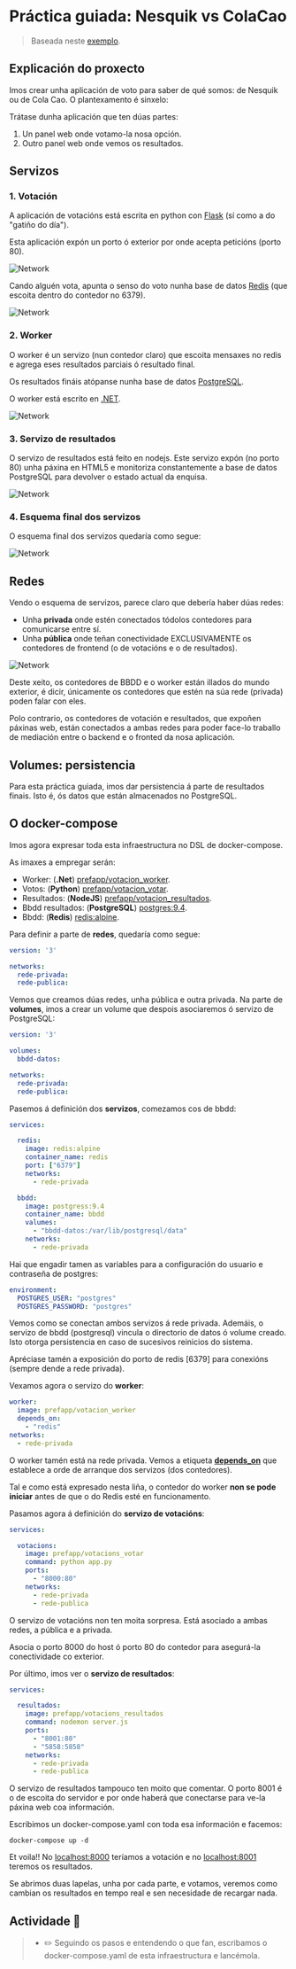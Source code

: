 # Práctica guiada: Nesquik vs ColaCao

> Baseada neste [exemplo](https://github.com/dockersamples/example-voting-app).

## Explicación do proxecto

Imos crear unha aplicación de voto para saber de qué somos: de Nesquik ou de Cola Cao. O plantexamento é sinxelo:

Trátase dunha aplicación que ten dúas partes:

1.  Un panel web onde votamo-la nosa opción.
2. Outro panel web onde vemos os resultados.

## Servizos

### 1. Votación

A aplicación de votacións está escrita en python con [Flask](https://flask.palletsprojects.com/en/1.1.x/) (sí como a do "gatiño do día").

Esta aplicación expón un porto ó exterior por onde acepta peticións (porto 80).

![Network](./../_media/04_aplicacions_e_servizos_multicontedor/servizos-python.png)

Cando alguén vota, apunta o senso do voto nunha base de datos [Redis](https://redis.io/) (que escoita dentro do contedor no 6379).

![Network](./../_media/04_aplicacions_e_servizos_multicontedor/servizos-python-redis.png)

### 2. Worker

O worker é un servizo (nun contedor claro) que escoita mensaxes no redis e agrega eses resultados parciais ó resultado final. 

Os resultados fináis atópanse nunha base de datos [PostgreSQL](https://www.postgresql.org/). 

O worker está escrito en [.NET](https://dotnet.microsoft.com/).

![Network](./../_media/04_aplicacions_e_servizos_multicontedor/net_postgresql.png)

### 3. Servizo de resultados

O servizo de resultados está feito en nodejs. Este servizo expón (no porto 80) unha páxina en HTML5 e monitoriza constantemente a base de datos PostgreSQL para devolver o estado actual da enquisa.

![Network](./../_media/04_aplicacions_e_servizos_multicontedor/node.png)

### 4. Esquema final dos servizos

O esquema final dos servizos quedaría como segue:

![Network](./../_media/04_aplicacions_e_servizos_multicontedor/final.png)

## Redes

Vendo o esquema de servizos, parece claro que debería haber dúas redes:

- Unha **privada** onde estén conectados tódolos contedores para comunicarse entre sí.
- Unha **pública** onde teñan conectividade EXCLUSIVAMENTE os contedores de frontend (o de votacións e o de resultados).

![Network](./../_media/04_aplicacions_e_servizos_multicontedor/redes_redes.png)

Deste xeito, os contedores de BBDD e o worker están illados do mundo exterior, é dicir, únicamente os contedores que estén na súa rede (privada) poden falar con eles.

Polo contrario, os contedores de votación e resultados, que expoñen páxinas web, están conectados a ambas redes para poder face-lo traballo de mediación entre o backend e o fronted da nosa aplicación.

## Volumes: persistencia

Para esta práctica guiada, imos dar persistencia á parte de resultados finais. Isto é, ós datos que están almacenados no PostgreSQL.

## O docker-compose

Imos agora expresar toda esta infraestructura no DSL de docker-compose. 

As imaxes a empregar serán:

- Worker: (**.Net**) [prefapp/votacion_worker](https://hub.docker.com/r/prefapp/votacion_worker/).
- Votos: (**Python**) [prefapp/votacion_votar](https://hub.docker.com/r/prefapp/votacion_votar/).
- Resultados: (**NodeJS**) [prefapp/votacion_resultados](https://hub.docker.com/r/prefapp/votacion_resultados/).
- Bbdd resultados: (**PostgreSQL**) [postgres:9.4](https://hub.docker.com/_/postgres/).
- Bbdd: (**Redis**) [redis:alpine](https://hub.docker.com/_/redis/).

Para definir a parte de **redes**, quedaría como segue:

```yml
version: '3'

networks:
  rede-privada:
  rede-publica:
```

Vemos que creamos dúas redes, unha pública e outra privada. Na parte de **volumes**, imos a crear un volume que despois asociaremos ó servizo de PostgreSQL:

```yml
version: '3'

volumes:
  bbdd-datos:

networks:
  rede-privada:
  rede-publica:
```

Pasemos á definición dos **servizos**, comezamos cos de bbdd:

```yml
services:

  redis:
    image: redis:alpine
    container_name: redis
    port: ["6379"]
    networks:
      - rede-privada

  bbdd:
    image: postgress:9.4
    container_name: bbdd
    valumes:
      - "bbdd-datos:/var/lib/postgresql/data"
    networks:
      - rede-privada
```

Hai que engadir tamen as variables para a configuración do usuario e contraseña de postgres:


```yml
environment:
  POSTGRES_USER: "postgres"
  POSTGRES_PASSWORD: "postgres"
```

Vemos como se conectan ambos servizos á rede privada. Ademáis, o servizo de bbdd (postgresql) vincula o directorio de datos ó volume creado. Isto otorga persistencia en caso de sucesivos reinicios do sistema. 

Apréciase tamén a exposición do porto de redis [6379] para conexións (sempre dende a rede privada).

Vexamos agora o servizo do **worker**:

```yml
worker:
  image: prefapp/votacion_worker
  depends_on:
    - "redis"
networks:
  - rede-privada
```

O worker tamén está na rede privada. Vemos a etiqueta [**depends_on**](https://docs.docker.com/compose/compose-file/#depends_on) que establece a orde de arranque dos servizos (dos contedores).

Tal e como está expresado nesta liña, o contedor do worker **non se pode iniciar** antes de que o do Redis esté en funcionamento.

Pasamos agora á definición do **servizo de votacións**:

```yml
services:

  votacions:
    image: prefapp/votacions_votar
    command: python app.py
    ports:
      - "8000:80"
    networks:
      - rede-privada
      - rede-publica
```

O servizo de votacións non ten moita sorpresa. Está asociado a ambas redes, a pública e a privada.

Asocia o porto 8000 do host ó porto 80 do contedor para asegurá-la conectividade co exterior.

Por último, imos ver o **servizo de resultados**:

```yml
services:

  resultados:
    image: prefapp/votacions_resultados
    command: nodemon server.js
    ports:
      - "8001:80"
      - "5858:5858"
    networks:
      - rede-privada
      - rede-publica
```

O servizo de resultados tampouco ten moito que comentar. O porto 8001 é o de escoita do servidor e por onde haberá que conectarse para ve-la páxina web coa información.

Escribimos un docker-compose.yaml con toda esa información e facemos:

```shell
docker-compose up -d
```

Et voila!! No [localhost:8000](localhost:8000) teríamos a votación e no [localhost:8001](localhost:8001) teremos os resultados.

Se abrimos duas lapelas, unha por cada parte, e votamos, veremos como cambian os resultados en tempo real e sen necesidade de recargar nada.

## Actividade 📖

>- ✏️ Seguindo os pasos e entendendo o que fan, escribamos o docker-compose.yaml de esta infraestructura e lancémola.
